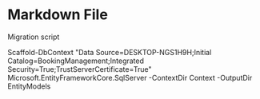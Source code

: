 ﻿# Markdown File

Migration script

Scaffold-DbContext "Data Source=DESKTOP-NGS1H9H;Initial Catalog=BookingManagement;Integrated Security=True;TrustServerCertificate=True" Microsoft.EntityFrameworkCore.SqlServer -ContextDir Context -OutputDir EntityModels